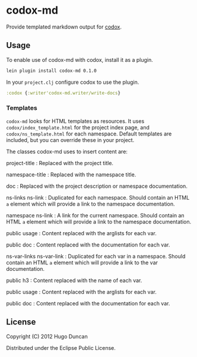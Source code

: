 # codox-md

Provide templated markdown output for [codox][codox].

## Usage

To enable use of codox-md with codox, install it as a plugin.

```bash
lein plugin install codox-md 0.1.0
```

In your `project.clj` configure codox to use the plugin.

```clojure
:codox {:writer'codox-md.writer/write-docs}
```

### Templates

`codox-md` looks for HTML templates as resources. It uses
`codox/index_template.html` for the project index page, and
`codox/ns_template.html` for each namespace. Default templates are included, but
you can override these in your project.

The classes codox-md uses to insert content are:

project-title
: Replaced with the project title.

namespace-title
: Replaced with the namespace title.

doc
: Replaced with the project description or namespace documentation.

ns-links ns-link
: Duplicated for each namespace. Should contain an HTML `a` element which will
  provide a link to the namespace documentation.

namespace ns-link
: A link for the current namespace. Should contain an HTML `a` element which
  will provide a link to the namespace documentation.

public usage
: Content replaced with the arglists for each var.

public doc
: Content replaced with the documentation for each var.

ns-var-links ns-var-link
: Duplicated for each var in a namespace. Should contain an HTML `a` element
  which will provide a link to the var documentation.

public h3
: Content replaced with the name of each var.

public usage
: Content replaced with the arglists for each var.

public doc
: Content replaced with the documentation for each var.


## License

Copyright (C) 2012 Hugo Duncan

Distributed under the Eclipse Public License.

[codox]: https://github.com/weavejester/codox
